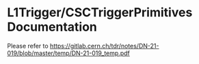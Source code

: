 # L1Trigger/CSCTriggerPrimitives Documentation

Please refer to https://gitlab.cern.ch/tdr/notes/DN-21-019/blob/master/temp/DN-21-019_temp.pdf

